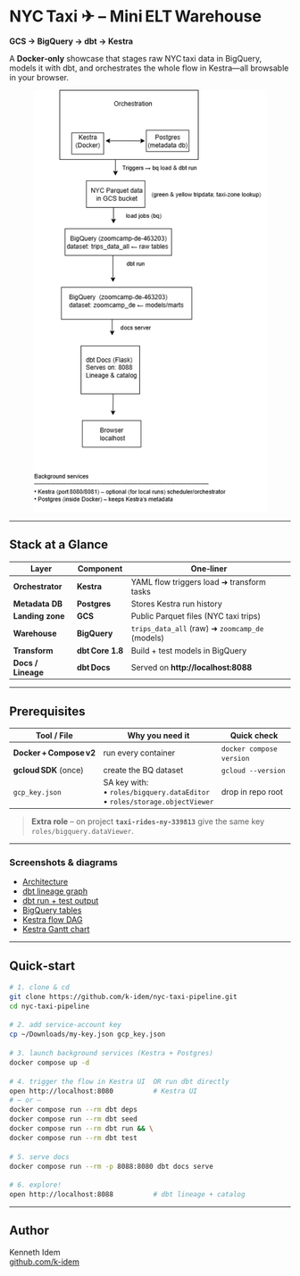 # NYC Taxi ✈ – Mini ELT Warehouse  
**GCS → BigQuery → dbt → Kestra**

A **Docker‑only** showcase that stages raw NYC taxi data in BigQuery, models it with dbt, and orchestrates the whole flow in Kestra—all browsable in your browser.

<p align="center">
  <img src="images/architecture.png" width="420">
</p>

---

## Stack at a Glance
| Layer | Component | One‑liner |
|-------|-----------|-----------|
| **Orchestrator** | **Kestra** | YAML flow triggers load ➜ transform tasks |
| **Metadata DB** | **Postgres** | Stores Kestra run history |
| **Landing zone** | **GCS** | Public Parquet files (NYC taxi trips) |
| **Warehouse** | **BigQuery** | `trips_data_all` (raw) ➜ `zoomcamp_de` (models) |
| **Transform** | **dbt Core 1.8** | Build + test models in BigQuery |
| **Docs / Lineage** | **dbt Docs** | Served on **http://localhost:8088** |

---

## Prerequisites
| Tool / File | Why you need it | Quick check |
|-------------|-----------------|-------------|
| **Docker + Compose v2** | run every container | `docker compose version` |
| **gcloud SDK** (once) | create the BQ dataset | `gcloud --version` |
| `gcp_key.json` | SA key with:<br>• `roles/bigquery.dataEditor`<br>• `roles/storage.objectViewer` | drop in repo root |

> **Extra role** – on project **`taxi‑rides‑ny‑339813`** give the same key `roles/bigquery.dataViewer`.

---

### Screenshots & diagrams

* [Architecture](images/architecture.png)
* [dbt lineage graph](images/dbt_lineage.png)
* [dbt run + test output](images/dbt_run.png)
* [BigQuery tables](images/bq_table.png)
* [Kestra flow DAG](images/kestra_DAG_view.png)
* [Kestra Gantt chart](images/kestra_gantt_view.png)

---


## Quick‑start
```bash
# 1. clone & cd
git clone https://github.com/k-idem/nyc-taxi-pipeline.git
cd nyc-taxi-pipeline

# 2. add service‑account key
cp ~/Downloads/my-key.json gcp_key.json

# 3. launch background services (Kestra + Postgres)
docker compose up -d

# 4. trigger the flow in Kestra UI  OR run dbt directly
open http://localhost:8080          # Kestra UI
# – or –
docker compose run --rm dbt deps
docker compose run --rm dbt seed
docker compose run --rm dbt run && \
docker compose run --rm dbt test

# 5. serve docs
docker compose run --rm -p 8088:8080 dbt docs serve

# 6. explore!
open http://localhost:8088          # dbt lineage + catalog
```
---

## Author

Kenneth Idem  
[github.com/k-idem](https://github.com/k-idem)

